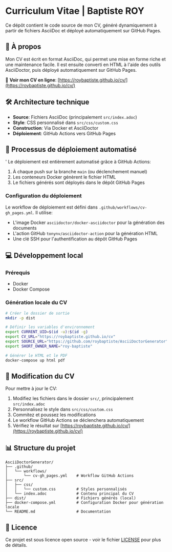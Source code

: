 # Curriculum Vitae | Baptiste ROY

Ce dépôt contient le code source de mon CV, généré dynamiquement à partir de fichiers AsciiDoc et déployé automatiquement sur GitHub Pages.

## 📄 À propos

Mon CV est écrit en format AsciiDoc, qui permet une mise en forme riche et une maintenance facile. Il est ensuite converti en HTML à l'aide des outils AsciiDoctor, puis déployé automatiquement sur GitHub Pages.

🔗 **Voir mon CV en ligne**: [https://roybaptiste.github.io/cv/](https://roybaptiste.github.io/cv/)

## 🛠️ Architecture technique

- **Source**: Fichiers AsciiDoc (principalement `src/index.adoc`)
- **Style**: CSS personnalisé dans `src/css/custom.css`
- **Construction**: Via Docker et AsciiDoctor
- **Déploiement**: GitHub Actions vers GitHub Pages

## 🚀 Processus de déploiement automatisé
'
Le déploiement est entièrement automatisé grâce à GitHub Actions:

1. À chaque push sur la branche `main` (ou déclenchement manuel)
2. Les conteneurs Docker génèrent le fichier HTML
3. Le fichiers générés sont déployés dans le dépôt GitHub Pages

### Configuration du déploiement

Le workflow de déploiement est défini dans `.github/workflows/cv-gh_pages.yml`. Il utilise:

- L'image Docker `asciidoctor/docker-asciidoctor` pour la génération des documents
- L'action GitHub `tonynv/asciidoctor-action` pour la génération HTML
- Une clé SSH pour l'authentification au dépôt GitHub Pages

## 💻 Développement local

### Prérequis

- Docker
- Docker Compose

### Génération locale du CV

```bash
# Créer le dossier de sortie
mkdir -p dist

# Définir les variables d'environnement
export CURRENT_UID=$(id -u):$(id -g)
export CV_URL="https://roybaptiste.github.io/cv"
export SOURCE_URL="https://github.com/roybaptiste/AsciiDoctorGenerator"
export SHORT_OWNER_NAME="roy-baptiste"

# Générer le HTML et le PDF
docker-compose up html pdf
```

## 📝 Modification du CV

Pour mettre à jour le CV:

1. Modifiez les fichiers dans le dossier `src/`, principalement `src/index.adoc`
2. Personnalisez le style dans `src/css/custom.css`
3. Commitez et poussez les modifications
4. Le workflow GitHub Actions se déclenchera automatiquement
5. Vérifiez le résultat sur [https://roybaptiste.github.io/cv/](https://roybaptiste.github.io/cv/)

## 📊 Structure du projet

```
AsciiDoctorGenerator/
├── .github/
│   └── workflows/
│       └── cv-gh_pages.yml    # Workflow GitHub Actions
├── src/
│   ├── css/
│   │   └── custom.css         # Styles personnalisés
│   └── index.adoc             # Contenu principal du CV
├── dist/                      # Fichiers générés (local)
├── docker-compose.yml         # Configuration Docker pour génération locale
└── README.md                  # Documentation
```

## 📜 Licence

Ce projet est sous licence open source - voir le fichier [LICENSE](LICENSE) pour plus de détails. 